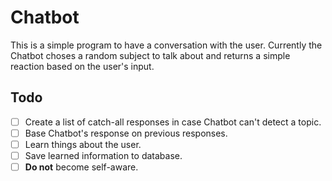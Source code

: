 # Chatbot

This is a simple program to have a conversation with the user.
Currently the Chatbot choses a random subject to talk about and returns a simple
 reaction based on the user's input.


## Todo

- [ ] Create a list of catch-all responses in case Chatbot can't detect a topic. 
- [ ] Base Chatbot's response on previous responses.
- [ ] Learn things about the user.
- [ ] Save learned information to database.
- [ ] **Do not** become self-aware.
